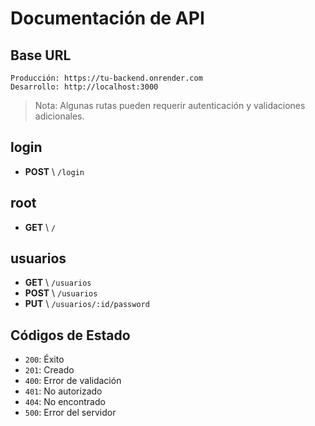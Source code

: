 # Documentación de API

## Base URL

```
Producción: https://tu-backend.onrender.com
Desarrollo: http://localhost:3000
```

> Nota: Algunas rutas pueden requerir autenticación y validaciones adicionales.

## login

- **POST** \ `/login`

## root

- **GET** \ `/`

## usuarios

- **GET** \ `/usuarios`
- **POST** \ `/usuarios`
- **PUT** \ `/usuarios/:id/password`

## Códigos de Estado

- `200`: Éxito
- `201`: Creado
- `400`: Error de validación
- `401`: No autorizado
- `404`: No encontrado
- `500`: Error del servidor
